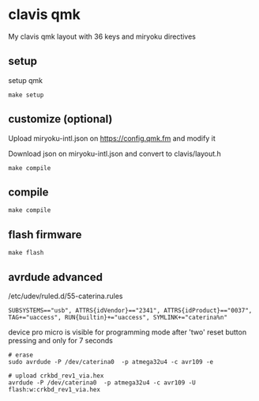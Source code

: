 # clavis qmk

My clavis qmk layout with 36 keys and miryoku directives

## setup

setup qmk

```
make setup
```

## customize (optional)

Upload miryoku-intl.json on https://config.qmk.fm and modify it

Download json on miryoku-intl.json and convert to clavis/layout.h

```
make compile
```

## compile

```
make compile
```

## flash firmware

```
make flash
```

## avrdude advanced

/etc/udev/ruled.d/55-caterina.rules

```
SUBSYSTEMS=="usb", ATTRS{idVendor}=="2341", ATTRS{idProduct}=="0037", TAG+="uaccess", RUN{builtin}+="uaccess", SYMLINK+="caterina%n"
```

device pro micro is visible for programming mode after 'two' reset button pressing and only for 7 seconds

```
# erase
sudo avrdude -P /dev/caterina0  -p atmega32u4 -c avr109 -e

# upload crkbd_rev1_via.hex
avrdude -P /dev/caterina0  -p atmega32u4 -c avr109 -U flash:w:crkbd_rev1_via.hex
```
